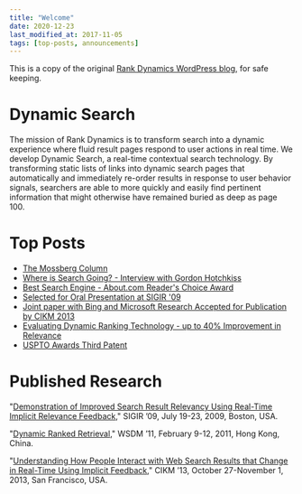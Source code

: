 ```yaml
---
title: "Welcome"
date: 2020-12-23
last_modified_at: 2017-11-05
tags: [top-posts, announcements]
---
```

This is a copy of the original [Rank Dynamics WordPress blog](https://blog.rankdynamics.com/), for safe keeping.
# Dynamic Search
The mission of Rank Dynamics is to transform search into a dynamic experience where fluid result pages respond to user actions in real time. We develop Dynamic Search, a real-time contextual search technology. By transforming static lists of links into dynamic search pages that automatically and immediately re-order results in response to user behavior signals, searchers are able to more quickly and easily find pertinent information that might otherwise have remained buried as deep as page 100.
# Top Posts
 - [The Mossberg Column](/rank-dynamics/googles-searchwiki-surf-canyon-share-the-mossberg-solutions-column)
 - [Where is Search Going? - Interview with Gordon Hotchkiss](http://blog.rankdynamics.com/2010/08/06/where-is-search-going-search-engine-land-interview-with-gordon-hotchkiss/ "Where is Search Going? - Interview with Gordon Hotchkiss")
-   [Best Search Engine - About.com Reader's Choice Award](http://blog.rankdynamics.com/2010/03/04/best-search-engine-winner/ "Best Search Engine - About.com Reader's Choice Award")
-   [Selected for Oral Presentation at SIGIR '09](http://blog.rankdynamics.com/2009/07/15/selected-for-oral-presentation-at-sigir-09/ "Selected for Oral Presentation at SIGIR '09")
-   [Joint paper with Bing and Microsoft Research Accepted for Publication by CIKM 2013](http://blog.rankdynamics.com/2013/08/12/joint-paper-with-bing-and-microsoft-research-accepted-for-publication-by-cikm-2013/ "Joint paper with Bing and Microsoft Research Accepted for Publication by CIKM 2013")
-   [Evaluating Dynamic Ranking Technology - up to 40% Improvement in Relevance](http://blog.rankdynamics.com/2008/12/01/evaluating-surf-canyon’s-technology-part-2/ "Evaluating Dynamic Ranking Technology - up to 40% Improvement in Relevance")
-   [USPTO Awards Third Patent](http://blog.rankdynamics.com/2013/04/30/uspto-awards-third-patent-to-surf-canyon/ "USPTO Awards Third Patent")
# Published Research
"[Demonstration of Improved Search Result Relevancy Using Real-Time Implicit Relevance Feedback](http://www.surfcanyon.com/SurfCanyonDemonstrationResearchPaper.pdf "Demonstration of Improved Search Result Relevancy Using Real-Time Implicit Relevance Feedback")," SIGIR ’09, July 19-23, 2009, Boston, USA.    

"[Dynamic Ranked Retrieval](http://www.cs.cornell.edu/people/tj/publications/brandt_etal_11a.pdf "Dynamic Ranked Retrieval")," WSDM ’11, February 9-12, 2011, Hong Kong, China.

"[Understanding How People Interact with Web Search Results that Change in Real-Time Using Implicit Feedback](http://www.surfcanyon.com/UnderstandingWebSearchInteractionsPaper.pdf "Understanding How People Interact with Web Search Results that Change in Real-Time Using Implicit Feedback")," CIKM ’13, October 27-November 1, 2013, San Francisco, USA.

